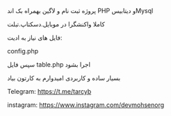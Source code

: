 پروژه ثبت نام و لاگین بهمراه بک اند PHP و دیتابیسMysql

کاملا واکنشگرا در موبایل.دسکتاپ.تبلت

فایل های نیاز به ادیت:

config.php

سپس فایل table.php اجرا بشود

بسیار ساده و کاربردی امیدوارم به کارتون بیاد

Telegram: https://t.me/tarcyb

instagram: https://www.instagram.com/devmohsenorg